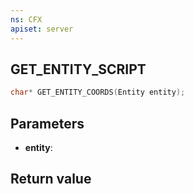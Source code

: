 ```yaml
---
ns: CFX
apiset: server
---
```

## GET_ENTITY_SCRIPT

```c
char* GET_ENTITY_COORDS(Entity entity);
```


## Parameters
* **entity**: 

## Return value

